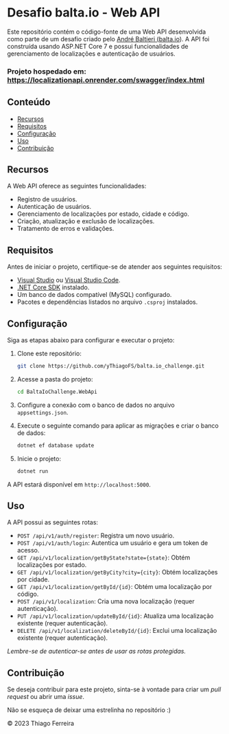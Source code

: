# Desafio balta.io - Web API

Este repositório contém o código-fonte de uma Web API desenvolvida como parte de um desafio criado pelo <a href="https://www.linkedin.com/in/andrebaltieri/">André Baltieri (<a href="https://balta.io/">balta.io</a>)</a>. A API foi construída usando ASP.NET Core 7 e possui funcionalidades de gerenciamento de localizações e autenticação de usuários.

### Projeto hospedado em: <a href="https://localizationapi.onrender.com/swagger/index.html">https://localizationapi.onrender.com/swagger/index.html</a>

## Conteúdo

- [Recursos](#recursos)
- [Requisitos](#requisitos)
- [Configuração](#configuração)
- [Uso](#uso)
- [Contribuição](#contribuição)

## Recursos

A Web API oferece as seguintes funcionalidades:

- Registro de usuários.
- Autenticação de usuários.
- Gerenciamento de localizações por estado, cidade e código.
- Criação, atualização e exclusão de localizações.
- Tratamento de erros e validações.

## Requisitos

Antes de iniciar o projeto, certifique-se de atender aos seguintes requisitos:

- [Visual Studio](https://visualstudio.microsoft.com/) ou [Visual Studio Code](https://code.visualstudio.com/).
- [.NET Core SDK](https://dotnet.microsoft.com/download) instalado.
- Um banco de dados compatível (MySQL) configurado.
- Pacotes e dependências listados no arquivo `.csproj` instalados.

## Configuração

Siga as etapas abaixo para configurar e executar o projeto:

1. Clone este repositório:

   ```sh
   git clone https://github.com/yThiagoFS/balta.io_challenge.git
   
2. Acesse a pasta do projeto:
   ```sh
   cd BaltaIoChallenge.WebApi
   
3. Configure a conexão com o banco de dados no arquivo `appsettings.json`.
   
4. Execute o seguinte comando para aplicar as migrações e criar o banco de dados:
   ```sh
   dotnet ef database update
   
5. Inicie o projeto:
   ```sh
   dotnet run

A API estará disponível em `http://localhost:5000`.

## Uso
A API possui as seguintes rotas:

- `POST /api/v1/auth/register`: Registra um novo usuário.
- `POST /api/v1/auth/login`: Autentica um usuário e gera um token de acesso.
- `GET /api/v1/localization/getByState?state={state}`: Obtém localizações por estado.
- `GET /api/v1/localization/getByCity?city={city}`: Obtém localizações por cidade.
- `GET /api/v1/localization/getById/{id}`: Obtém uma localização por código.
- `POST /api/v1/localization`: Cria uma nova localização (requer autenticação).
- `PUT /api/v1/localization/updateById/{id}`: Atualiza uma localização existente (requer autenticação).
- `DELETE /api/v1/localization/deleteById/{id}`: Exclui uma localização existente (requer autenticação).
  
*Lembre-se de autenticar-se antes de usar as rotas protegidas.*

## Contribuição

Se deseja contribuir para este projeto, sinta-se à vontade para criar um _pull request_ ou abrir uma _issue_.

Não se esqueça de deixar uma estrelinha no repositório :)

© 2023 Thiago Ferreira
